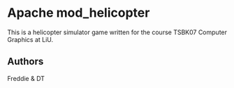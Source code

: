 Apache mod_helicopter
=====================
This is a helicopter simulator game written for the course TSBK07 Computer Graphics at LiU.

Authors
-------
Freddie & DT
